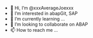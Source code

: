 - 👋 Hi, I’m @xxxAverageJoexxx
- 👀 I’m interested in abapGit, SAP
- 🌱 I’m currently learning ...
- 💞️ I’m looking to collaborate on ABAP
- 📫 How to reach me ...

<!---
xxxAverageJoexxx/xxxAverageJoexxx is a ✨ special ✨ repository because its `README.md` (this file) appears on your GitHub profile.
You can click the Preview link to take a look at your changes.
--->
